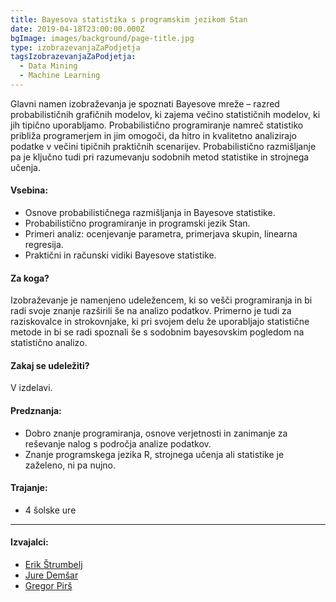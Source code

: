 ```yaml
---
title: Bayesova statistika s programskim jezikom Stan
date: 2019-04-18T23:00:00.000Z
bgImage: images/background/page-title.jpg
type: izobrazevanjaZaPodjetja
tagsIzobrazevanjaZaPodjetja:
  - Data Mining
  - Machine Learning
---
```

Glavni namen izobraževanja je spoznati Bayesove mreže – razred probabilističnih grafičnih modelov, ki zajema večino statističnih modelov, ki jih tipično uporabljamo. Probabilistično programiranje namreč statistiko približa programerjem in jim omogoči, da hitro in kvalitetno analizirajo podatke v večini tipičnih praktičnih scenarijev. Probabilistično razmišljanje pa je ključno tudi pri razumevanju sodobnih metod statistike in strojnega učenja. 

#### Vsebina:

* Osnove probabilističnega razmišljanja in Bayesove statistike.
* Probabilistično programiranje in programski jezik Stan.
* Primeri analiz: ocenjevanje parametra, primerjava skupin, linearna regresija.
* Praktični in računski vidiki Bayesove statistike.

#### Za koga?

Izobraževanje je namenjeno udeležencem, ki so vešči programiranja in bi radi svoje znanje razširili še na analizo podatkov. Primerno je tudi za raziskovalce in strokovnjake, ki pri svojem delu že uporabljajo statistične metode in bi se radi spoznali še s sodobnim bayesovskim pogledom na statistično analizo.

#### Zakaj se udeležiti?

V izdelavi.

#### Predznanja:

* Dobro znanje programiranja, osnove verjetnosti in zanimanje za reševanje nalog s področja analize podatkov.
* Znanje programskega jezika R, strojnega učenja ali statistike je zaželeno, ni pa nujno.

#### Trajanje:

* 4 šolske ure

- - -

#### Izvajalci:

* [Erik Štrumbelj](/izvajalci/erik-strumbelj/)
* [Jure Demšar](/izvajalci/jure-demsar/)
* [Gregor Pirš](https://akademijafri.si/izvajalci/gregor-pir%C5%A1/)
